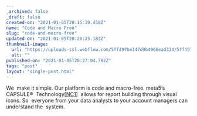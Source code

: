 ```yaml
---
_archived: false
_draft: false
created-on: "2021-01-05T20:15:30.458Z"
name: "Code and Macro Free"
slug: "code-and-macro-free"
updated-on: "2021-01-05T20:26:25.183Z"
thumbnail-image:
  url: "https://uploads-ssl.webflow.com/5ff497be147d9b4966ead314/5ff497be147d9b07aeead398_blog06%402x.jpg"
  alt: ""
published-on: "2021-01-05T20:27:04.792Z"
tags: "post"
layout: "single-post.html"
---
```


We  make it simple. Our platform is code and macro-free. meta5’s CAPSULE®  Technology[\[NC1\]](#_msocom_1)  allows for report building through visual icons. So  everyone from your data analysts to your account managers can understand the  system.
